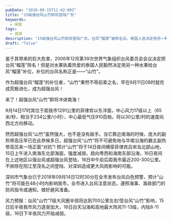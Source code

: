 ```yaml
---
pubDate: "2018-09-15T11:42:00Z"
title: "15级强台风山竹即将登陆广东"
keywords:
  - 闲言
tags:
  - 说说
description: "15级强台风山竹即将登陆广东。台风“榴莲”被除名后，泰国人民决定用另一种水果给台风补位，取名为“山竹”。山竹已经进化成超强台风，位于菲律宾以东洋面，风力17级以上，最低气压910百帕。然而，山竹将面临副热带高压的对抗。预计山竹将在16日夜间登陆广东，可能对深圳造成更大风雨影响。深圳已发布台风白色预警，全市进入台风注意状态。山竹的大风圈半径将达到700公里左右，风力逐渐加大，最大阵风可达11-13级。"
draft: "false"
---
```


<p>鉴于其带来的巨大危害，2006年12月第39次世界气象组织台风委员会会议决定把台风“榴莲”除名！但是对水果执着热爱的泰国人民毅然决定用另一种水果给台风“榴莲”补位，补位的台风名称正是——“山竹”。</p>
<p>作为超强台风“榴莲”的补位者，“山竹”果然不辱前辈之名，早在9月11日08时就完成究极进化，成为超强台风！</p>
<p>来了！超强台风“山竹”即将冲进南海！</p>
<p>9月14日17时其位于距我市1291公里的菲律宾以东洋面，中心风力17级以上（65米/秒，相当于234公里/小时），中心最低气压910百帕，将以30公里/时的速度向西北方向移动。</p>
<p>然而超强台风“山竹”虽然强大，也不是没有敌手。当它靠近南海的时候，庞大的副热带高压早已在此恭候多日，超强台风“山竹”将不可避免地与华南沿海的霸主副热带高压来一场正面“对抗”! 预计“山竹”将于14日夜间横穿菲律宾吕宋岛北部山地，15日上午进入南海东北部海面，强度减弱，趋向粤西和海南东部沿海，16日夜间在上述地区以强台风或超强台风登陆，16日中午前后距我市最近200-300公里。不排除在阳江至茂名之间登陆、对深圳造成更大风雨影响的可能。</p>
<p>深圳市气象台已于2018年09月14日12时30分在全市发布台风白色预警，预计“山竹”将可能在48小时内影响我市，全市进入台风注意状态，遵照海事、渔政部门的防风指令或通知，做好避风准备。</p>
<p>风力预报：台风“山竹”7级大风圈半径将达到700公里左右!受台风“山竹”影响，15日后半夜我市风力逐渐加大，16日白天沿海和高地最大阵风11-13级，内陆8-11级，16日下半夜风力开始减弱。</p>